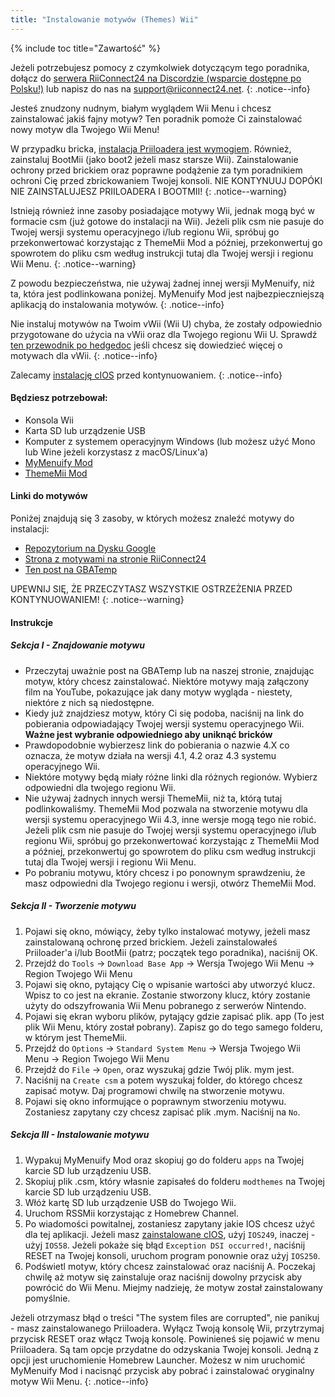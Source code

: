 ```yaml
---
title: "Instalowanie motywów (Themes) Wii"
---
```


{% include toc title="Zawartość" %}

Jeżeli potrzebujesz pomocy z czymkolwiek dotyczącym tego poradnika, dołącz do [serwera RiiConnect24 na Discordzie (wsparcie dostępne po Polsku!)](https://discord.gg/rc24) lub napisz do nas na [support@riiconnect24.net](mailto:support@riiconnect24.net).
{: .notice--info}

Jesteś znudzony nudnym, białym wyglądem Wii Menu i chcesz zainstalować jakiś fajny motyw? Ten poradnik pomoże Ci zainstalować nowy motyw dla Twojego Wii Menu!

W przypadku bricka, [instalacja Priiloadera jest wymogiem](priiloader). Również, zainstaluj BootMii (jako boot2 jeżeli masz starsze Wii). Zainstalowanie ochrony przed brickiem oraz poprawne podążenie za tym poradnikiem ochroni Cię przed zbrickowaniem Twojej konsoli. NIE KONTYNUUJ DOPÓKI NIE ZAINSTALUJESZ PRIILOADERA I BOOTMII!
{: .notice--warning}

Istnieją również inne zasoby posiadające motywy Wii, jednak mogą być w formacie csm (już gotowe do instalacji na Wii). Jeżeli plik csm nie pasuje do Twojej wersji systemu operacyjnego i/lub regionu Wii, spróbuj go przekonwertować korzystając z ThemeMii Mod a później, przekonwertuj go spowrotem do pliku csm według instrukcji tutaj dla Twojej wersji i regionu Wii Menu.
{: .notice--warning}

Z powodu bezpieczeństwa, nie używaj żadnej innej wersji MyMenuify, niż ta, która jest podlinkowana poniżej. MyMenuify Mod jest najbezpieczniejszą aplikacją do instalowania motywów.
{: .notice--info}

Nie instaluj motywów na Twoim vWii (Wii U) chyba, że zostały odpowiednio przygotowane do użycia na vWii oraz dla Twojego regionu Wii U. Sprawdź [ten przewodnik po hedgedoc](https://demo.hedgedoc.org/s/2mYWv0YvK#) jeśli chcesz się dowiedzieć więcej o motywach dla vWii.
{: .notice--info}

Zalecamy [instalację cIOS](cios) przed kontynuowaniem.
{: .notice--info}

#### Będziesz potrzebował:

* Konsola Wii
* Karta SD lub urządzenie USB
* Komputer z systemem operacyjnym Windows (lub możesz użyć Mono lub Wine jeżeli korzystasz z macOS/Linux'a)
* [MyMenuify Mod](/assets/files/MyMenuifyModv1.5.zip)
* [ThemeMii Mod](/assets/files/New_Thememii_MOD.rar)

#### Linki do motywów

Poniżej znajdują się 3 zasoby, w których możesz znaleźć motywy do instalacji:

* [Repozytorium na Dysku Google](https://drive.google.com/drive/folders/19tyeVQ--bJ0ZUTNg5yvAGvc3G4-euEpm?usp=sharing)
* [Strona z motywami na stronie RiiConnect24](https://rc24.xyz/goodies/themes/)
* [Ten post na GBATemp](https://gbatemp.net/threads/wii-theme-team-creations-v2.336596/)

UPEWNIJ SIĘ, ŻE PRZECZYTASZ WSZYSTKIE OSTRZEŻENIA PRZED KONTYNUOWANIEM!
{: .notice--warning}

#### Instrukcje

##### Sekcja I - Znajdowanie motywu

* Przeczytaj uważnie post na GBATemp lub na naszej stronie, znajdując motyw, który chcesz zainstalować. Niektóre motywy mają załączony film na YouTube, pokazujące jak dany motyw wygląda - niestety, niektóre z nich są niedostępne.
* Kiedy już znajdziesz motyw, który Ci się podoba, naciśnij na link do pobierania odpowiadający Twojej wersji systemu operacyjnego Wii. **Ważne jest wybranie odpowiedniego aby uniknąć bricków**
* Prawdopodobnie wybierzesz link do pobierania o nazwie 4.X co oznacza, że motyw działa na wersji 4.1, 4.2 oraz 4.3 systemu operacyjnego Wii.
* Niektóre motywy będą miały różne linki dla różnych regionów. Wybierz odpowiedni dla twojego regionu Wii.
* Nie używaj żadnych innych wersji ThemeMii, niż ta, którą tutaj podlinkowaliśmy. ThemeMii Mod pozwala na stworzenie motywu dla wersji systemu operacyjnego Wii 4.3, inne wersje mogą tego nie robić. Jeżeli plik csm nie pasuje do Twojej wersji systemu operacyjnego i/lub regionu Wii, spróbuj go przekonwertować korzystając z ThemeMii Mod a później, przekonwertuj go spowrotem do pliku csm według instrukcji tutaj dla Twojej wersji i regionu Wii Menu.
* Po pobraniu motywu, który chcesz i po ponownym sprawdzeniu, że masz odpowiedni dla Twojego regionu i wersji, otwórz ThemeMii Mod.

##### Sekcja II - Tworzenie motywu

1. Pojawi się okno, mówiący, żeby tylko instalować motywy, jeżeli masz zainstalowaną ochronę przed brickiem. Jeżeli zainstalowałeś Priiloader'a i/lub BootMii (patrz; początek tego poradnika), naciśnij OK.
2. Przejdź do `Tools` -> `Download Base App` -> Wersja Twojego Wii Menu -> Region Twojego Wii Menu
3. Pojawi się okno, pytający Cię o wpisanie wartości aby utworzyć klucz. Wpisz to co jest na ekranie. Zostanie stworzony klucz, który zostanie użyty do odszyfrowania Wii Menu pobranego z serwerów Nintendo.
4. Pojawi się ekran wyboru plików, pytający gdzie zapisać plik. app (To jest plik Wii Menu, który został pobrany). Zapisz go do tego samego folderu, w którym jest ThemeMii.
5. Przejdź do `Options` -> `Standard System Menu` -> Wersja Twojego Wii Menu -> Region Twojego Wii Menu
6. Przejdź do `File` -> `Open`, oraz wyszukaj gdzie Twój plik. mym jest.
7. Naciśnij na `Create csm` a potem wyszukaj folder, do którego chcesz zapisać motyw. Daj programowi chwilę na stworzenie motywu.
8. Pojawi się okno informujące o poprawnym stworzeniu motywu. Zostaniesz zapytany czy chcesz zapisać plik .mym. Naciśnij na `No`.

##### Sekcja III - Instalowanie motywu

1. Wypakuj MyMenuify Mod oraz skopiuj go do folderu `apps` na Twojej karcie SD lub urządzeniu USB.
2. Skopiuj plik .csm, który własnie zapisałeś do folderu `modthemes` na Twojej karcie SD lub urządzeniu USB.
3. Włóż kartę SD lub urządzenie USB do Twojego Wii.
4. Uruchom RSSMii korzystając z Homebrew Channel.
5. Po wiadomości powitalnej, zostaniesz zapytany jakie IOS chcesz użyć dla tej aplikacji. Jeżeli masz [zainstalowane cIOS](cios), użyj `IOS249`, inaczej - użyj `IOS58`. Jeżeli pokaże się błąd `Exception DSI occurred!`, naciśnij RESET na Twojej konsoli, uruchom program ponownie oraz użyj `IOS250`.
6. Podświetl motyw, który chcesz zainstalować oraz naciśnij A. Poczekaj chwilę aż motyw się zainstaluje oraz naciśnij dowolny przycisk aby powrócić do Wii Menu. Miejmy nadzieję, że motyw został zainstalowany pomyślnie.

Jeżeli otrzymasz błąd o treści "The system files are corrupted", nie panikuj - masz zainstalowanego Priiloadera. Wyłącz Twoją konsolę Wii, przytrzymaj przycisk RESET oraz włącz Twoją konsolę. Powinieneś się pojawić w menu Priiloadera. Są tam opcje przydatne do odzyskania Twojej konsoli. Jedną z opcji jest uruchomienie Homebrew Launcher. Możesz w nim uruchomić MyMenuify Mod i nacisnąć przycisk aby pobrać i zainstalować oryginalny motyw Wii Menu.
{: .notice--info}
